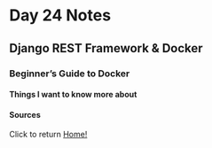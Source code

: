 # Day 24 Notes

## Django REST Framework & Docker

### Beginner’s Guide to Docker

#### Things I want to know more about

#### Sources

Click to return [Home!](../README.md)
